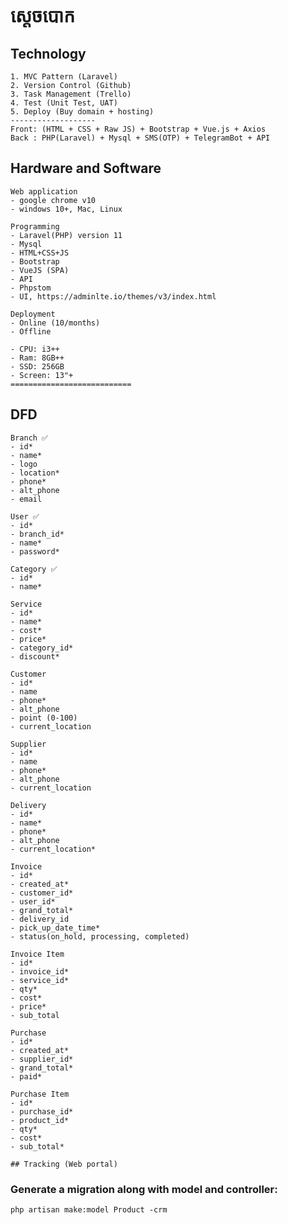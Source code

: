 # ស្តេចបោក
## Technology
````
1. MVC Pattern (Laravel)
2. Version Control (Github)
3. Task Management (Trello)
4. Test (Unit Test, UAT)
5. Deploy (Buy domain + hosting)
-------------------
Front: (HTML + CSS + Raw JS) + Bootstrap + Vue.js + Axios
Back : PHP(Laravel) + Mysql + SMS(OTP) + TelegramBot + API
````

## Hardware and Software
````
Web application
- google chrome v10
- windows 10+, Mac, Linux

Programming
- Laravel(PHP) version 11
- Mysql
- HTML+CSS+JS
- Bootstrap
- VueJS (SPA)
- API
- Phpstom
- UI, https://adminlte.io/themes/v3/index.html

Deployment
- Online (10/months)
- Offline

- CPU: i3++
- Ram: 8GB++
- SSD: 256GB
- Screen: 13"+
===========================
````

## DFD
```
Branch ✅
- id*
- name*
- logo
- location*
- phone*
- alt_phone
- email
```

````
User ✅
- id*
- branch_id*
- name*
- password*
````

````
Category ✅
- id*
- name*
````

````
Service
- id*
- name*
- cost*
- price*
- category_id*
- discount*
````

````
Customer
- id*
- name
- phone*
- alt_phone
- point (0-100)
- current_location
````

````
Supplier
- id*
- name
- phone*
- alt_phone
- current_location
````

````
Delivery
- id*
- name*
- phone*
- alt_phone
- current_location*
````

````
Invoice
- id*
- created_at*
- customer_id*
- user_id*
- grand_total*
- delivery_id
- pick_up_date_time*
- status(on_hold, processing, completed)
````

````
Invoice Item
- id*
- invoice_id*
- service_id*
- qty*
- cost*
- price*
- sub_total
````

````
Purchase
- id*
- created_at*
- supplier_id*
- grand_total*
- paid*
````

````
Purchase Item
- id*
- purchase_id*
- product_id*
- qty*
- cost*
- sub_total*
````

````
## Tracking (Web portal)
````

### Generate a migration along with model and controller:
````
php artisan make:model Product -crm
````
